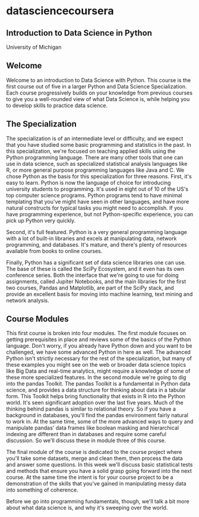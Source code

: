 # datasciencecoursera
## Introduction to Data Science in Python
University of Michigan

## Welcome
Welcome to an introduction to Data Science with Python. This course is the first course out of five in a larger Python and Data Science Specialization. Each course progressively builds on your knowledge from previous courses to give you a well-rounded view of what Data Science is, while helping you to develop skills to practice data science.

## The Specialization
The specialization is of an intermediate level or difficulty, and we expect that you have studied some basic programming and statistics in the past. In this specialization, we're focused on teaching applied skills using the Python programming language. There are many other tools that one can use in data science, such as specialized statistical analysis languages like R, or more general purpose programming languages like Java and C. We chose Python as the basis for this specialization for three reasons. First, it's easy to learn. Python is now the language of choice for introducing university students to programming. It's used in eight out of 10 of the US's top computer science programs. Python programs tend to have minimal templating that you've might have seen in other languages, and have more natural constructs for typical tasks you might need to accomplish. If you have programming experience, but not Python-specific experience, you can pick up Python very quickly.

Second, it's full featured. Python is a very general programming language with a lot of built-in libraries and excels at manipulating data, network programming, and databases. It's mature, and there's plenty of resources available from books to online courses.

Finally, Python has a significant set of data science libraries one can use. The base of these is called the SciPy Ecosystem, and it even has its own conference series. Both the interface that we're going to use for doing assignments, called Jupiter Notebooks, and the main libraries for the first two courses, Pandas and Matplotlib, are part of the SciPy stack, and provide an excellent basis for moving into machine learning, text mining and network analysis.

## Course Modules
This first course is broken into four modules. The first module focuses on getting prerequisites in place and reviews some of the basics of the Python language. Don't worry, if you already have Python down and you want to be challenged, we have some advanced Python in here as well. The advanced Python isn't strictly necessary for the rest of the specialization, but many of these examples you might see on the web or broader data science topics like Big Data and real-time analytics, might require a knowledge of some of these more specialized features. In the second module we're going to dig into the pandas Toolkit. The pandas Toolkit is a fundamental in Python data science, and provides a data structure for thinking about data in a tabular form. This Toolkit helps bring functionality that exists in R into the Python world. It's seen significant adoption over the last five years. Much of the thinking behind pandas is similar to relational theory. So if you have a background in databases, you'll find the pandas environment fairly natural to work in. At the same time, some of the more advanced ways to query and manipulate pandas' data frames like boolean masking and hierarchical indexing are different than in databases and require some careful discussion. So we'll discuss these in module three of this course.

The final module of the course is dedicated to the course project where you'll take some datasets, merge and clean them, then process the data and answer some questions. In this week we'll discuss basic statistical tests and methods that ensure you have a solid grasp going forward into the next course. At the same time the intent is for your course project to be a demonstration of the skills that you've gained in manipulating messy data into something of coherence.

Before we go into programming fundamentals, though, we'll talk a bit more about what data science is, and why it's sweeping over the world.
